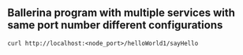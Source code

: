 ## Ballerina program with multiple services with same port number different configurations

```curl http://localhost:<node_port>/helloWorld1/sayHello```


